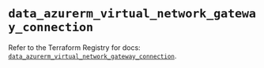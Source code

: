 # `data_azurerm_virtual_network_gateway_connection`

Refer to the Terraform Registry for docs: [`data_azurerm_virtual_network_gateway_connection`](https://registry.terraform.io/providers/hashicorp/azurerm/4.23.0/docs/data-sources/virtual_network_gateway_connection).
